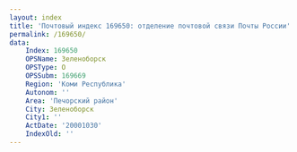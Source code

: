 ```yaml
---
layout: index
title: 'Почтовый индекс 169650: отделение почтовой связи Почты России'
permalink: /169650/
data:
    Index: 169650
    OPSName: Зеленоборск
    OPSType: О
    OPSSubm: 169669
    Region: 'Коми Республика'
    Autonom: ''
    Area: 'Печорский район'
    City: Зеленоборск
    City1: ''
    ActDate: '20001030'
    IndexOld: ''
---
```

